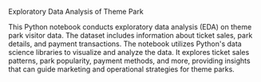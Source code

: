 Exploratory Data Analysis of Theme Park

This Python notebook conducts exploratory data analysis (EDA) on theme park visitor data. The dataset includes information about ticket sales, park details, and payment transactions. The notebook utilizes Python's data science libraries to visualize and analyze the data. It explores ticket sales patterns, park popularity, payment methods, and more, providing insights that can guide marketing and operational strategies for theme parks.